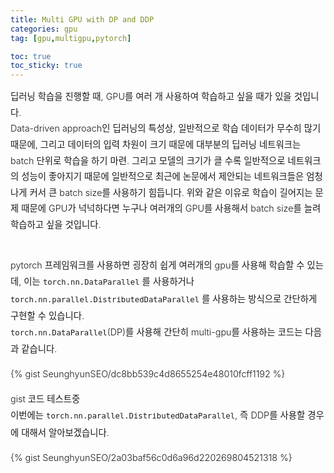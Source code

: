 ```yaml
---
title: Multi GPU with DP and DDP
categories: gpu
tag: [gpu,multigpu,pytorch]

toc: true
toc_sticky: true
---
```


<div style="font-size: 0.9rem; font-weight:300; line-height: 1.6rem;">
딥러닝 학습을 진행할 때, GPU를 여러 개 사용하여 학습하고 싶을 때가 있을 것입니다.<br>
Data-driven approach인 딥러닝의 특성상, 일반적으로 학습 데이터가 무수히 많기 때문에, 그리고 데이터의 입력 차원이 크기 때문에 대부분의 딥러닝 네트워크는 batch 단위로 학습을 하기 마련. 
그리고 모델의 크기가 클 수록 일반적으로 네트워크의 성능이 좋아지기 때문에 일반적으로 최근에 논문에서 제안되는 네트워크들은 엄청나게 커서 큰 batch size를 사용하기 힘듭니다.
위와 같은 이유로 학습이 길어지는 문제 때문에 GPU가 넉넉하다면 누구나 여러개의 GPU를 사용해서 batch size를 늘려 학습하고 싶을 것입니다.<br><br> 

pytorch 프레임워크를 사용하면 굉장히 쉽게 여러개의 gpu를 사용해 학습할 수 있는데, 이는 `torch.nn.DataParallel` 를 사용하거나 `torch.nn.parallel.DistributedDataParallel` 를 사용하는 방식으로 간단하게 구현할 수 있습니다.<br>
`torch.nn.DataParallel`(DP)를 사용해 간단히 multi-gpu를 사용하는 코드는 다음과 같습니다.<br>
  
  
{% gist SeunghyunSEO/dc8bb539c4d8655254e48010fcff1192 %}

gist 코드 테스트중<br>
이번에는 `torch.nn.parallel.DistributedDataParallel`, 즉 DDP를 사용할 경우에 대해서 알아보겠습니다.<br>


{% gist SeunghyunSEO/2a03baf56c0d6a96d220269804521318 %}


</div>



